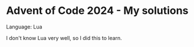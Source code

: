 # Advent of Code 2024 - My solutions

Language: Lua

I don't know Lua very well, so I did this to learn.
